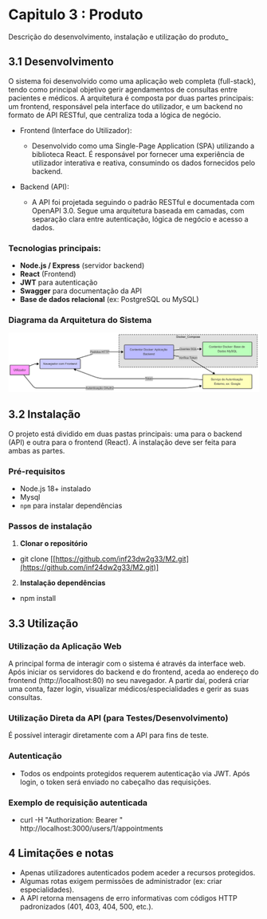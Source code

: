 # Capitulo 3 : Produto

Descrição do desenvolvimento, instalação e utilização do produto_

## 3.1 Desenvolvimento

O sistema foi desenvolvido como uma aplicação web completa (full-stack), tendo como principal objetivo gerir agendamentos de consultas entre pacientes e médicos. A arquitetura é composta por duas partes principais: um frontend, responsável pela interface do utilizador, e um backend no formato de API RESTful, que centraliza toda a lógica de negócio.

- Frontend (Interface do Utilizador):

  - Desenvolvido como uma Single-Page Application (SPA) utilizando a biblioteca React. É responsável por fornecer uma experiência de utilizador interativa e reativa, consumindo os dados fornecidos pelo backend.

- Backend (API):

  - A API foi projetada seguindo o padrão RESTful e documentada com OpenAPI 3.0. Segue uma arquitetura baseada em camadas, com separação clara entre autenticação, lógica de negócio e acesso a dados.

### Tecnologias principais:
- **Node.js / Express** (servidor backend)
- **React** (Frontend)
- **JWT** para autenticação
- **Swagger** para documentação da API
- **Base de dados relacional** (ex: PostgreSQL ou MySQL)

### Diagrama da Arquitetura do Sistema

![Diagrama](../galeria/diagrama.png)

## 3.2 Instalação

O projeto está dividido em duas pastas principais: uma para o backend (API) e outra para o frontend (React). A instalação deve ser feita para ambas as partes.

### Pré-requisitos

- Node.js 18+ instalado
- Mysql
- `npm` para instalar dependências

### Passos de instalação

1. **Clonar o repositório**

- git clone [[https://github.com/inf23dw2g33/M2.git](https://github.com/inf24dw2g33/M2.git)]


2. **Instalação dependências**

- npm install

## 3.3 Utilização

### Utilização da Aplicação Web

A principal forma de interagir com o sistema é através da interface web. Após iniciar os servidores do backend e do frontend, aceda ao endereço do frontend (http://localhost:80) no seu navegador. A partir daí, poderá criar uma conta, fazer login, visualizar médicos/especialidades e gerir as suas consultas.

### Utilização Direta da API (para Testes/Desenvolvimento)

É possível interagir diretamente com a API para fins de teste.

### Autenticação

- Todos os endpoints protegidos requerem autenticação via JWT. Após login, o token será enviado no cabeçalho das requisições.

### Exemplo de requisição autenticada

- curl -H "Authorization: Bearer <token>" http://localhost:3000/users/1/appointments

## 4 Limitações e notas

- Apenas utilizadores autenticados podem aceder a recursos protegidos.
- Algumas rotas exigem permissões de administrador (ex: criar especialidades).
- A API retorna mensagens de erro informativas com códigos HTTP padronizados (401, 403, 404, 500, etc.).
